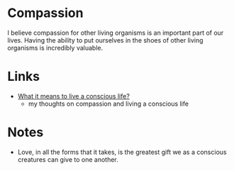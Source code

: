 # Compassion

I believe compassion for other living organisms is an important part of our lives. Having the ability to put ourselves in the shoes of other living organisms is incredibly valuable.

# Links

- [What it means to live a conscious life?](https://medium.com/@NikitaVoloboev/what-it-means-to-live-a-conscious-life-c96f6517077)
	- my thoughts on compassion and living a conscious life

# Notes

- Love, in all the forms that it takes, is the greatest gift we as a conscious creatures can give to one another.